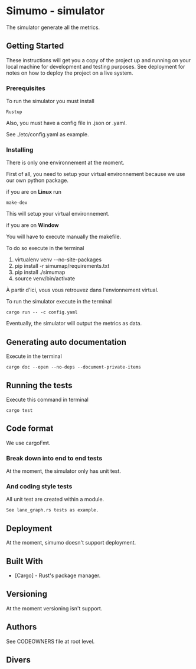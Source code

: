 # Simumo - simulator

The simulator generate all the metrics.

## Getting Started

These instructions will get you a copy of the project up and running on your local machine for development and testing purposes. See deployment for notes on how to deploy the project on a live system.

### Prerequisites

To run the simulator you must install

```
Rustup
```
Also, you must have a config file in .json or .yaml.

See ./etc/config.yaml as example.

### Installing

There is only one environnement at the moment.

First of all, you need to setup your virtual environnement because we use our own python package.

if you are on __Linux__
run
```
make-dev
```
This will setup your virtual environnement.

if you are on __Window__

You will have to execute manually the makefile.

To do so execute in the terminal

1. virtualenv venv --no-site-packages
2. pip install -r simumap/requirements.txt
3. pip install ./simumap
4. source venv/bin/activate

À partir d'ici, vous vous retrouvez dans l'envionnement virtual.

To run the simulator execute in the terminal

```
cargo run -- -c config.yaml
```

Eventually, the simulator will output the metrics as data.

## Generating auto documentation

Execute in the terminal

```
cargo doc --open --no-deps --document-private-items
```

## Running the tests
Execute this command in terminal

```
cargo test
```

## Code format

We use cargoFmt.

### Break down into end to end tests

At the moment, the simulator only has unit test.

### And coding style tests

All unit test are created within a module. 

```
See lane_graph.rs tests as example.
```

## Deployment

At the moment, simumo doesn't support deployment.

## Built With

* [Cargo] - Rust's package manager.

## Versioning

At the moment versioning isn't support.

## Authors

See CODEOWNERS file at root level.

## Divers

